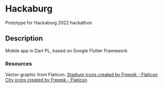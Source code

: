 # Hackaburg
Prototype for Hackaburg 2022 hackathon

## Description
Mobile app in Dart PL, based on Google Flutter Framework.

### Resources
Vector graphic from Flaticon.
<a href="https://www.flaticon.com/free-icons/stadium" title="stadium icons">Stadium icons created by Freepik - Flaticon</a>
<a href="https://www.flaticon.com/free-icons/city" title="city icons">City icons created by Freepik - Flaticon</a>